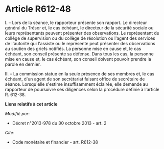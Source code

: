 # Article R612-48

I. – Lors de la séance, le rapporteur présente son rapport. Le directeur général du Trésor et, le cas échéant, le directeur
de la sécurité sociale ou leurs représentants peuvent présenter des observations. Le représentant du collège de supervision
ou du collège de résolution ou l'agent des services de l'autorité qui l'assiste ou le représente peut présenter des
observations au soutien des griefs notifiés. La personne mise en cause et, le cas échéant, son conseil présente sa défense.
Dans tous les cas, la personne mise en cause et, le cas échéant, son conseil doivent pouvoir prendre la parole en dernier.

II. – La commission statue en la seule présence de ses membres et, le cas échéant, d'un agent de son secrétariat faisant
office de secrétaire de séance. Lorsqu'elle s'estime insuffisamment éclairée, elle demande au rapporteur de poursuivre ses
diligences selon la procédure définie à l'article R. 612-38.

**Liens relatifs à cet article**

_Modifié par_:

  - Décret n°2013-978 du 30 octobre 2013 - art. 2

_Cite_:

  - Code monétaire et financier - art. R612-38
